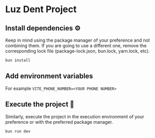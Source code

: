 # Luz Dent Project

## Install dependencies ⚙️

Keep in mind using the package manager of your preference and not combining them.
If you are going to use a different one, remove the corresponding lock file (package-lock.json, bun.lock, yarn.lock, etc).

```sh
bun install
```

## Add environment variables

For example `VITE_PHONE_NUMBER=<YOUR PHONE NUMBER>`

## Execute the project 🚀

Similarly, execute the project in the execution environment of your preference or with the preferred package manager.

```sh
bun run dev
```
